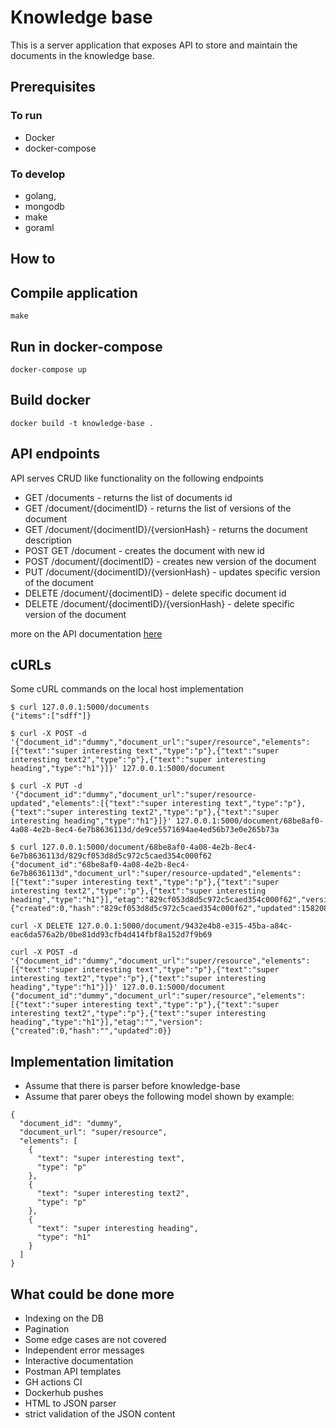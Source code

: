 # Knowledge base

This is a server application that exposes API to store and maintain the documents
in the knowledge base.

## Prerequisites

### To run

- Docker
- docker-compose

### To develop

- golang,
- mongodb
- make
- goraml

## How to  

## Compile application

```
make
```

## Run in docker-compose

```
docker-compose up
```

## Build docker

```
docker build -t knowledge-base .
```

## API endpoints

API serves CRUD like functionality on the following endpoints

- GET /documents - returns the list of documents id  
- GET /document/{docimentID} - returns the list of versions of the document
- GET /document/{docimentID}/{versionHash} - returns the document description
- POST GET /document - creates the document with new id
- POST /document/{docimentID} - creates new version of the document
- PUT /document/{docimentID}/{versionHash} - updates specific version of the document
- DELETE /document/{docimentID} - delete specific document id
- DELETE /document/{docimentID}/{versionHash} - delete specific version of the document

more on the API documentation [here](kb.raml)

## cURLs

Some cURL commands on the local host implementation

```
$ curl 127.0.0.1:5000/documents         
{"items":["sdff"]}
```

```
$ curl -X POST -d '{"document_id":"dummy","document_url":"super/resource","elements":[{"text":"super interesting text","type":"p"},{"text":"super interesting text2","type":"p"},{"text":"super interesting heading","type":"h1"}]}' 127.0.0.1:5000/document
```

```
$ curl -X PUT -d '{"document_id":"dummy","document_url":"super/resource-updated","elements":[{"text":"super interesting text","type":"p"},{"text":"super interesting text2","type":"p"},{"text":"super interesting heading","type":"h1"}]}' 127.0.0.1:5000/document/68be8af0-4a08-4e2b-8ec4-6e7b8636113d/de9ce5571694ae4ed56b73e0e265b73a
```

```
$ curl 127.0.0.1:5000/document/68be8af0-4a08-4e2b-8ec4-6e7b8636113d/829cf053d8d5c972c5caed354c000f62
{"document_id":"68be8af0-4a08-4e2b-8ec4-6e7b8636113d","document_url":"super/resource-updated","elements":[{"text":"super interesting text","type":"p"},{"text":"super interesting text2","type":"p"},{"text":"super interesting heading","type":"h1"}],"etag":"829cf053d8d5c972c5caed354c000f62","version":{"created":0,"hash":"829cf053d8d5c972c5caed354c000f62","updated":1582084366}}
```

```
curl -X DELETE 127.0.0.1:5000/document/9432e4b8-e315-45ba-a84c-eac6da576a2b/0be81dd93cfb4d414fbf8a152d7f9b69
```

```
curl -X POST -d '{"document_id":"dummy","document_url":"super/resource","elements":[{"text":"super interesting text","type":"p"},{"text":"super interesting text2","type":"p"},{"text":"super interesting heading","type":"h1"}]}' 127.0.0.1:5000/document
{"document_id":"dummy","document_url":"super/resource","elements":[{"text":"super interesting text","type":"p"},{"text":"super interesting text2","type":"p"},{"text":"super interesting heading","type":"h1"}],"etag":"","version":{"created":0,"hash":"","updated":0}}
```

## Implementation limitation

- Assume that there is parser before knowledge-base
- Assume that parer obeys the following model shown by example:

```
{
  "document_id": "dummy",
  "document_url": "super/resource",
  "elements": [
    {
      "text": "super interesting text",
      "type": "p"
    },
    {
      "text": "super interesting text2",
      "type": "p"
    },
    {
      "text": "super interesting heading",
      "type": "h1"
    }
  ]
}
```

## What could be done more

- Indexing on the DB
- Pagination
- Some edge cases are not covered
- Independent error messages
- Interactive documentation
- Postman API templates  
- GH actions CI
- Dockerhub pushes
- HTML to JSON parser
- strict validation of the JSON content 
